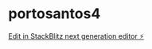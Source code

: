 # portosantos4

[Edit in StackBlitz next generation editor ⚡️](https://stackblitz.com/~/github.com/caiorangel/portosantos4)
